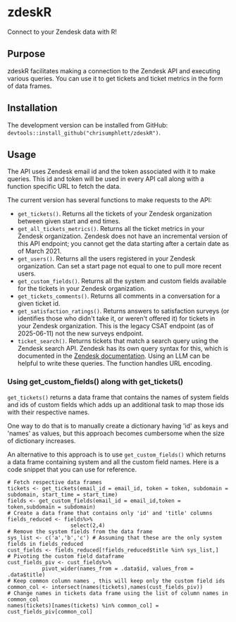 # zdeskR
Connect to your Zendesk data with R!

## Purpose
zdeskR facilitates making a connection to the Zendesk API and executing various queries. You can use it to get tickets and ticket metrics in the form of data frames.

## Installation
The development version can be installed from GitHub: `devtools::install_github("chrisumphlett/zdeskR")`.

## Usage
The API uses Zendesk email id and the token associated with it to make queries. This id and token will be used in every API call along with a function specific URL to fetch the data.

The current version has several functions to make requests to the API:

* `get_tickets()`. Returns all the tickets of your Zendesk organization between given start and end times.
* `get_all_tickets_metrics()`. Returns all the ticket metrics in your Zendesk organization. Zendesk does not have an incremental version of this API endpoint; you cannot get the data starting after a certain date as of March 2021.
* `get_users()`. Returns all the users registered in your Zendesk organization. Can set a start page not equal to one to pull more recent users.
* `get_custom_fields()`. Returns all the system and custom fields available for the tickets in your Zendesk organization.
* `get_tickets_comments()`. Returns all comments in a conversation for a given ticket id.
* `get_satisfaction_ratings()`. Returns answers to satisfaction surveys (or identifies those who didn't take it, or weren't offered it) for tickets in your Zendesk organization. This is the legacy CSAT endpoint (as of 2025-06-11) not the new surveys endpoint.
* `ticket_search()`. Returns tickets that match a search query using the Zendesk search API. Zendesk has its own query syntax for this, which is documented in the [Zendesk documentation](https://developer.zendesk.com/documentation/api-basics/working-with-data/searching-with-the-zendesk-api/). Using an LLM can be helpful to write these queries. The function handles URL encoding.

### Using get_custom_fields() along with get_tickets()

`get_tickets()` returns a data frame that contains the names of system fields and ids of custom fields which adds up an additional task to map those ids with their respective names.

One way to do that is to manually create a dictionary having 'id' as keys and 'names' as values, but this approach becomes cumbersome when the size of dictionary increases.

An alternative to this approach is to use `get_custom_fields()` which returns a data frame containing system and all the custom field names. 
Here is a code snippet that you can use for reference. 

```
# Fetch respective data frames
tickets <- get_tickets(email_id = email_id, token = token, subdomain = subdomain, start_time = start_time)
fields <- get_custom_fields(email_id = email_id,token = token,subdomain = subdomain)
# Create a data frame that contains only 'id' and 'title' columns
fields_reduced <- fields%>%
                    select(2,4)
# Remove the system fields from the data frame
sys_list <- c('a','b','c') # Assuming that these are the only system fields in fields_reduced
cust_fields <- fields_reduced[!fields_reduced$title %in% sys_list,]
# Pivoting the custom field dataframe
cust_fields_piv <- cust_fields%>%
           pivot_wider(names_from = .data$id, values_from = .data$title)
# Keep common column names , this will keep only the custom field ids
common_col <- intersect(names(tickets),names(cust_fields_piv))
# Change names in tickets data frame using the list of column names in common_col
names(tickets)[names(tickets) %in% common_col] = cust_fields_piv[common_col]
```
